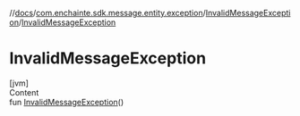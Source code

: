 //[docs](../../index.md)/[com.enchainte.sdk.message.entity.exception](../index.md)/[InvalidMessageException](index.md)/[InvalidMessageException](-invalid-message-exception.md)



# InvalidMessageException  
[jvm]  
Content  
fun [InvalidMessageException](-invalid-message-exception.md)()  



